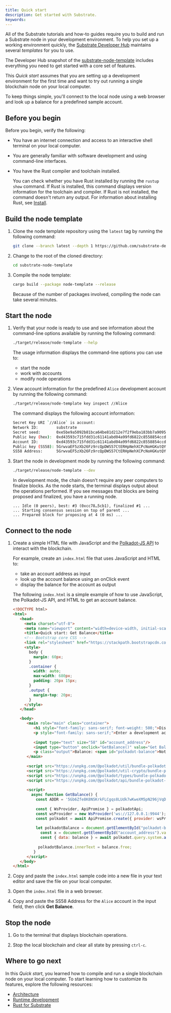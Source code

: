 ```yaml
---
title: Quick start
description: Get started with Substrate.
keywords:
---
```


All of the Substrate tutorials and how-to guides require you to build and run a Substrate node in your development environment.
To help you set up a working environment quickly, the [Substrate Developer Hub](https://github.com/substrate-developer-hub/) maintains several _templates_ for you to use.

The Developer Hub snapshot of the [substrate-node-template](https://github.com/substrate-developer-hub/substrate-node-template/releases/tag/latest) includes everything you need to get started with a core set of features.

This _Quick start_ assumes that you are setting up a development environment for the first time and want to try out running a single blockchain node on your local computer.

To keep things simple, you'll connect to the local node using a web browser and look up a balance for a predefined sample account.

## Before you begin

Before you begin, verify the following:

- You have an internet connection and access to an interactive shell terminal on your local computer.

- You are generally familiar with software development and using command-line interfaces.

- You have the Rust compiler and toolchain installed.

  You can check whether you have Rust installed by running the `rustup show` command.
  If Rust is installed, this command displays version information for the toolchain and compiler.
  If Rust is not installed, the command doesn't return any output.
  For information about installing Rust, see [Install](/main-docs/install).

## Build the node template

1. Clone the node template repository using the `latest` tag by running the following command:

   ```sh
   git clone --branch latest --depth 1 https://github.com/substrate-developer-hub/substrate-node-template
   ```

1. Change to the root of the cloned directory:

   ```sh
   cd substrate-node-template
   ```

1. Compile the node template:

   ```sh
   cargo build --package node-template --release
   ```

   Because of the number of packages involved, compiling the node can take several minutes.

## Start the node

1. Verify that your node is ready to use and see information about the command-line options available by running the following command:

   ```sh
   ./target/release/node-template --help
   ```

   The usage information displays the command-line options you can use to:

   - start the node
   - work with accounts
   - modify node operations

1. View account information for the predefined `Alice` development account by running the following command:

   ```sh
   ./target/release/node-template key inspect //Alice
   ```

   The command displays the following account information:

   ```sh
   Secret Key URI `//Alice` is account:
   Network ID:        substrate 
   Secret seed:       0xe5be9a5092b81bca64be81d212e7f2f9eba183bb7a90954f7b76361f6edb5c0a
   Public key (hex):  0xd43593c715fdd31c61141abd04a99fd6822c8558854ccde39a5684e7a56da27d
   Account ID:        0xd43593c715fdd31c61141abd04a99fd6822c8558854ccde39a5684e7a56da27d
   Public key (SS58): 5GrwvaEF5zXb26Fz9rcQpDWS57CtERHpNehXCPcNoHGKutQY
   SS58 Address:      5GrwvaEF5zXb26Fz9rcQpDWS57CtERHpNehXCPcNoHGKutQY
   ```

1. Start the node in development mode by running the following command:

   ```sh
   ./target/release/node-template --dev
   ```

   In development mode, the chain doesn't require any peer computers to finalize blocks.
   As the node starts, the terminal displays output about the operations performed.
   If you see messages that blocks are being proposed and finalized, you have a running node.

   ```text
   ... Idle (0 peers), best: #3 (0xcc78…5cb1), finalized #1 ...
   ... Starting consensus session on top of parent ...
   ... Prepared block for proposing at 4 (0 ms) ...
   ```

## Connect to the node

1. Create a simple HTML file with JavaScript and the [Polkadot-JS API](https://polkadot.js.org/docs/) to interact with the blockchain.

   For example, create an `index.html` file that uses JavaScript and HTML to:

   - take an account address as input
   - look up the account balance using an onClick event
   - display the balance for the account as output

   <!--This sample [index.html](/examples/quickstart/index.html) provides a simple example of how to use JavaScript, the Polkadot-JS API, and HTML to get an account balance. -->

   The following `index.html` is a simple example of how to use JavaScript, the Polkadot-JS API, and HTML to get an account balance.

   ```html
   <!DOCTYPE html>
   <html>
      <head>
        <meta charset="utf-8">
        <meta name="viewport" content="width=device-width, initial-scale=1, shrink-to-fit=no">
        <title>Quick start: Get Balance</title>
        <!-- Bootstrap core CSS -->
        <link rel="stylesheet" href="https://stackpath.bootstrapcdn.com/bootstrap/4.5.2/css/bootstrap.min.css"  integrity="sha384-JcKb8q3iqJ61gNV9KGb8thSsNjpSL0n8PARn9HuZOnIxN0hoP+VmmDGMN5t9UJ0Z" crossorigin="anonymous">
        <style>
          body {
            margin: 60px;
          }
          .container {
            width: auto;
            max-width: 680px;
            padding: 20px 15px;
          }
          .output {
            margin-top: 20px;
          }
        </style>
      </head>

      <body>
         <main role="main" class="container">
            <h1 style="font-family: sans-serif; font-weight: 500;">Display an account balance</h1>
            <p style="font-family: sans-serif;">Enter a development account address, then click <b>Get Balance</b>.</p>
            
            <input type="text" size="58" id="account_address"/>
            <input type="button" onclick="GetBalance()" value="Get Balance">
            <p class="output">Balance: <span id="polkadot-balance">Not Connected</span></p>
         </main>
         
         <script src="https://unpkg.com/@polkadot/util/bundle-polkadot-util.js"></script>
         <script src="https://unpkg.com/@polkadot/util-crypto/bundle-polkadot-util-crypto.js"></script>
         <script src="https://unpkg.com/@polkadot/types/bundle-polkadot-types.js"></script>
         <script src="https://unpkg.com/@polkadot/api/bundle-polkadot-api.js"></script>
         
         <script>
           async function GetBalance() {
             const ADDR = '5Gb6Zfe8K8NSKrkFLCgqs8LUdk7wKweXM5pN296jVqDpdziR';
             
             const { WsProvider, ApiPromise } = polkadotApi;
             const wsProvider = new WsProvider('ws://127.0.0.1:9944');
             const polkadot = await ApiPromise.create({ provider: wsProvider });
             
             let polkadotBalance = document.getElementById("polkadot-balance");
               const x = document.getElementById("account_address").value;
               const { data: balance } = await polkadot.query.system.account(x);
            
              polkadotBalance.innerText = balance.free;
            }  
         </script>
      </body>
   </html>
   ```

1. Copy and paste the `index.html` sample code into a new file in your text editor and save the file on your local computer.

1. Open the `index.html` file in a web browser.

1. Copy and paste the SS58 Address for the `Alice` account in the input field, then click **Get Balance**.

<!--1. Open the [index.html](/examples/quickstart/index.html) file in a web browser.-->

## Stop the node

1. Go to the terminal that displays blockchain operations.

1. Stop the local blockchain and clear all state by pressing `ctrl-c`.

## Where to go next

In this _Quick start_, you learned how to compile and run a single blockchain node on your local computer.
To start learning how to customize its features, explore the following resources:

- [Architecture](/main-docs/fundamentals/architecture/)
- [Runtime development](/main-docs/fundamentals/runtime-intro/)
- [Rust for Substrate](/main-docs/fundamentals/rust-basics/)
